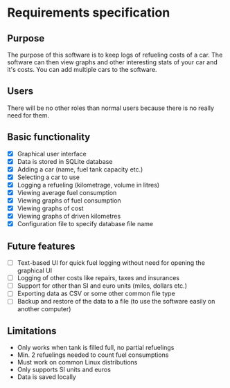 # Requirements specification

## Purpose
The purpose of this software is to keep logs of refueling costs of a car.
The software can then view graphs and other interesting stats of your car
and it's costs. You can add multiple cars to the software. 

## Users
There will be no other roles than normal users because there is no really
need for them.

## Basic functionality
- [x] Graphical user interface
- [x] Data is stored in SQLite database
- [x] Adding a car (name, fuel tank capacity etc.)
- [x] Selecting a car to use
- [x] Logging a refueling (kilometrage, volume in litres)
- [x] Viewing average fuel consumption
- [x] Viewing graphs of fuel consumption
- [x] Viewing graphs of cost
- [x] Viewing graphs of driven kilometres
- [x] Configuration file to specify database file name

## Future features
- [ ] Text-based UI for quick fuel logging without need for opening the
   graphical UI
- [ ] Logging of other costs like repairs, taxes and insurances
- [ ] Support for other than SI and euro units (miles, dollars etc.)
- [ ] Exporting data as CSV or some other common file type
- [ ] Backup and restore of the data to a file (to use the software easily on
  another computer)

## Limitations
* Only works when tank is filled full, no partial refuelings
* Min. 2 refuelings needed to count fuel consumptions
* Must work on common Linux distributions
* Only supports SI units and euros
* Data is saved locally
